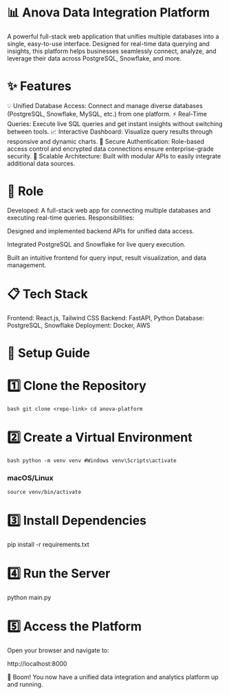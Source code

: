 # 📊 Anova Data Integration Platform

A powerful full-stack web application that unifies multiple databases into a single, easy-to-use interface. Designed for real-time data querying and insights, this platform helps businesses seamlessly connect, analyze, and leverage their data across PostgreSQL, Snowflake, and more.

# ✨ Features

💡 Unified Database Access: Connect and manage diverse databases (PostgreSQL, Snowflake, MySQL, etc.) from one platform.
⚡ Real-Time Queries: Execute live SQL queries and get instant insights without switching between tools.
📈 Interactive Dashboard: Visualize query results through responsive and dynamic charts.
🔐 Secure Authentication: Role-based access control and encrypted data connections ensure enterprise-grade security.
🧩 Scalable Architecture: Built with modular APIs to easily integrate additional data sources.

# 🧠 Role

Developed: A full-stack web app for connecting multiple databases and executing real-time queries.
Responsibilities:

Designed and implemented backend APIs for unified data access.

Integrated PostgreSQL and Snowflake for live query execution.

Built an intuitive frontend for query input, result visualization, and data management.

# 📋 Tech Stack

Frontend: React.js, Tailwind CSS
Backend: FastAPI, Python
Database: PostgreSQL, Snowflake
Deployment: Docker, AWS

# 🚀 Setup Guide
# 1️⃣ Clone the Repository
```bash git clone <repo-link> cd anova-platform```


# 2️⃣ Create a Virtual Environment

```bash python -m venv venv #Windows venv\Scripts\activate ```
### macOS/Linux
```source venv/bin/activate ```

# 3️⃣ Install Dependencies
pip install -r requirements.txt

# 4️⃣ Run the Server
python main.py

# 5️⃣ Access the Platform

Open your browser and navigate to:

http://localhost:8000


🎉 Boom! You now have a unified data integration and analytics platform up and running.
